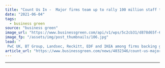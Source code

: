 ```yaml
---
title: "Count Us In -  Major firms team up to rally 100 million staff to take 'personal climate actions'"
date: "2021-06-04"
tags: 
  - business green
source: "business green"
image_url: "https://www.businessgreen.com/api/v1/wps/5c2cb31/d878d65f-6194-466d-98d4-f9b5af0e218c/7/workplace-1245776-1920-185x114.jpg"
image_fp: "/assets/img/post_thumbnails/106.jpg"
lead: "
 PwC UK, BT Group, Landsec, Reckitt, EDF and IKEA among firms backing global campaign to encourage climate-friendly behaviours among staff ..."
article_url: "https://www.businessgreen.com/news/4032346/count-us-major-firms-team-rally-100-million-staff-personal-climate-actions"
---
```


---
